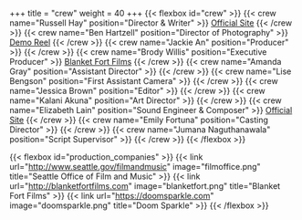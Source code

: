 +++
title = "crew"
weight = 40
+++
{{< flexbox id="crew" >}}
{{< crew name="Russell Hay" position="Director &amp; Writer" >}}
<a href="https://russellhay.com">Official Site</a>
{{< /crew >}}
{{< crew name="Ben Hartzell" position="Director of Photography" >}}
<a href="https://vimeo.com/195553674">Demo Reel</a>
{{< /crew >}}
{{< crew name="Jackie An" position="Producer" >}}
{{< /crew >}}
{{< crew name="Brody Willis" position="Executive Producer" >}}
<a href="https://blanketfortfilms.com">Blanket Fort Films</a>
{{< /crew >}}
{{< crew name="Amanda Gray" position="Assistant Director" >}}
{{< /crew >}}
{{< crew name="Lise Bengson" position="First Assistant Camera" >}}
{{< /crew >}}
{{< crew name="Jessica Brown" position="Editor" >}}
{{< /crew >}}
{{< crew name="Kalani Akuna" position="Art Director" >}}
{{< /crew >}}
{{< crew name="Elizabeth Lain" position="Sound Engineer &amp; Composer" >}}
<a href="http://elizabethlain.com">Official Site</a>
{{< /crew >}}
{{< crew name="Emily Fortuna" position="Casting Director" >}}
{{< /crew >}}
{{< crew name="Jumana Naguthanawala" position="Script Supervisor" >}}
{{< /crew >}}
{{< /flexbox >}}

{{< flexbox id="production_companies" >}}
{{< link url="http://www.seattle.gov/filmandmusic" image="filmoffice.png" title="Seattle Office of Film and Music" >}}
{{< link url="http://blanketfortfilms.com" image="blanketfort.png" title="Blanket Fort Films" >}}
{{< link url="https://doomsparkle.com" image="doomsparkle.png" title="Doom Sparkle" >}}
{{< /flexbox >}}
